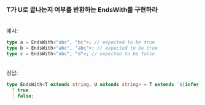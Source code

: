 ### T가 U로 끝나는지 여부를 반환하는 EndsWith<T>를 구현하라

<br/>
예시:

```ts
type a = EndsWith<"abc", "bc">; // expected to be true
type b = EndsWith<"abc", "abc">; // expected to be true
type c = EndsWith<"abc", "d">; // expected to be false
```

<br/>
정답:

```ts
type EndsWith<T extends string, U extends string> = T extends `${infer A}${U}`
  ? true
  : false;
```
